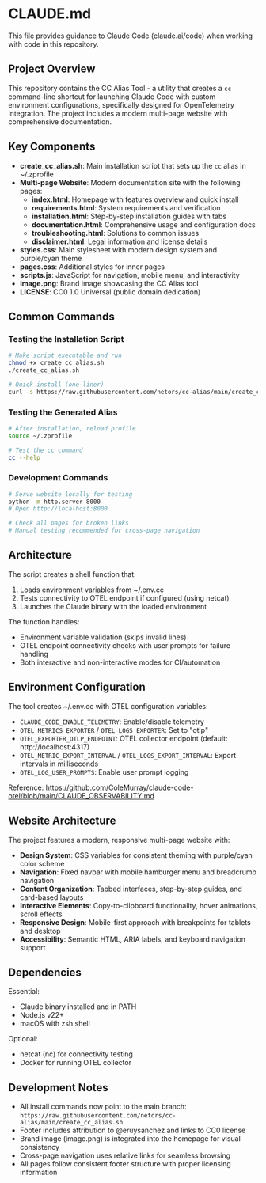 # CLAUDE.md

This file provides guidance to Claude Code (claude.ai/code) when working with code in this repository.

## Project Overview

This repository contains the CC Alias Tool - a utility that creates a `cc` command-line shortcut for launching Claude Code with custom environment configurations, specifically designed for OpenTelemetry integration. The project includes a modern multi-page website with comprehensive documentation.

## Key Components

- **create_cc_alias.sh**: Main installation script that sets up the `cc` alias in ~/.zprofile
- **Multi-page Website**: Modern documentation site with the following pages:
  - **index.html**: Homepage with features overview and quick install
  - **requirements.html**: System requirements and verification
  - **installation.html**: Step-by-step installation guides with tabs
  - **documentation.html**: Comprehensive usage and configuration docs
  - **troubleshooting.html**: Solutions to common issues
  - **disclaimer.html**: Legal information and license details
- **styles.css**: Main stylesheet with modern design system and purple/cyan theme
- **pages.css**: Additional styles for inner pages
- **scripts.js**: JavaScript for navigation, mobile menu, and interactivity
- **image.png**: Brand image showcasing the CC Alias tool
- **LICENSE**: CC0 1.0 Universal (public domain dedication)

## Common Commands

### Testing the Installation Script
```bash
# Make script executable and run
chmod +x create_cc_alias.sh
./create_cc_alias.sh

# Quick install (one-liner)
curl -s https://raw.githubusercontent.com/netors/cc-alias/main/create_cc_alias.sh | bash
```

### Testing the Generated Alias
```bash
# After installation, reload profile
source ~/.zprofile

# Test the cc command
cc --help
```

### Development Commands
```bash
# Serve website locally for testing
python -m http.server 8000
# Open http://localhost:8000

# Check all pages for broken links
# Manual testing recommended for cross-page navigation
```

## Architecture

The script creates a shell function that:
1. Loads environment variables from ~/.env.cc
2. Tests connectivity to OTEL endpoint if configured (using netcat)
3. Launches the Claude binary with the loaded environment

The function handles:
- Environment variable validation (skips invalid lines)
- OTEL endpoint connectivity checks with user prompts for failure handling
- Both interactive and non-interactive modes for CI/automation

## Environment Configuration

The tool creates ~/.env.cc with OTEL configuration variables:
- `CLAUDE_CODE_ENABLE_TELEMETRY`: Enable/disable telemetry
- `OTEL_METRICS_EXPORTER` / `OTEL_LOGS_EXPORTER`: Set to "otlp"
- `OTEL_EXPORTER_OTLP_ENDPOINT`: OTEL collector endpoint (default: http://localhost:4317)
- `OTEL_METRIC_EXPORT_INTERVAL` / `OTEL_LOGS_EXPORT_INTERVAL`: Export intervals in milliseconds
- `OTEL_LOG_USER_PROMPTS`: Enable user prompt logging

Reference: https://github.com/ColeMurray/claude-code-otel/blob/main/CLAUDE_OBSERVABILITY.md

## Website Architecture

The project features a modern, responsive multi-page website with:
- **Design System**: CSS variables for consistent theming with purple/cyan color scheme
- **Navigation**: Fixed navbar with mobile hamburger menu and breadcrumb navigation
- **Content Organization**: Tabbed interfaces, step-by-step guides, and card-based layouts
- **Interactive Elements**: Copy-to-clipboard functionality, hover animations, scroll effects
- **Responsive Design**: Mobile-first approach with breakpoints for tablets and desktop
- **Accessibility**: Semantic HTML, ARIA labels, and keyboard navigation support

## Dependencies

Essential:
- Claude binary installed and in PATH
- Node.js v22+
- macOS with zsh shell

Optional:
- netcat (nc) for connectivity testing
- Docker for running OTEL collector

## Development Notes

- All install commands now point to the main branch: `https://raw.githubusercontent.com/netors/cc-alias/main/create_cc_alias.sh`
- Footer includes attribution to @eruysanchez and links to CC0 license
- Brand image (image.png) is integrated into the homepage for visual consistency
- Cross-page navigation uses relative links for seamless browsing
- All pages follow consistent footer structure with proper licensing information